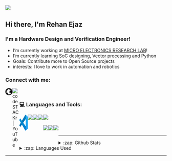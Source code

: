 ![](http://visitor-badge.glitch.me/badge?page_id=RehanEjaz.RehanEjaz)
## Hi there, I'm Rehan Ejaz 


### I'm a Hardware Design and Verification Engineer!

* I’m currently working at [MICRO ELECTRONICS RESEARCH LAB](https://www.merledupk.org)!
* I’m currently learning SoC designing, Vector processing and Python
* Goals: Contribute more to Open Source projects
* interests: I love to work in automation and robotics

### Connect with me:

[<img align="left" alt="codeSTACKr.com" width="22px" src="https://raw.githubusercontent.com/iconic/open-iconic/master/svg/globe.svg" />](https://github.com/RehanEjaz)
[<img align="left" alt="codeSTACKr | YouTube" width="22px" src="https://cdn.jsdelivr.net/npm/simple-icons@v3/icons/youtube.svg" />](https://www.youtube.com/c/WorldExplorers)

<br />

### 💻 Languages and Tools: 
  

<img align="left" height="50" alt="Visual Studio Code" width="26px" src="https://raw.githubusercontent.com/github/explore/80688e429a7d4ef2fca1e82350fe8e3517d3494d/topics/visual-studio-code/visual-studio-code.png" />
<img align="left" height="50" src="https://www.clipartmax.com/png/small/117-1179524_icon-arduino-arduino-logo.png">
<img align="left" height="50" src="https://www.clipartmax.com/png/small/240-2409409_c-programming-icon-c-programming-language-icon.png">
<img align="left" height="50" src="https://upload.wikimedia.org/wikipedia/en/e/ef/SystemVerilog_logo.png">
<a  href="https://www.linkedin.com/in/RehanEjaz/"><img height="50" src="https://github.com/stephenajulu/WaylonWalker/blob/main/icon/linkedin.png?raw=true"></a>
</p>
<img align="left" height="50" src="https://www.clipartmax.com/png/small/166-1666865_algoholic-a-coders-blog-matlab-icon-png.png">
<img align="left" height="50" src="https://www.clipartmax.com/png/middle/479-4795970_for-python-programming-language.png">
<img align="left" height="50" src="https://s3-eu-west-1.amazonaws.com/lmsfiles/files%2Fc%2Fa%2Fcadence_docebosaas_com%2Fwysiwyg_upload%2F1611273828372-Xcelium_Simulator_v19.03_Exam_600x600.png">

<br />



___

<details>
  <summary>:zap: Github Stats</summary>
  
<a href="https://github.com/RehanEjaz/github-readme-stats">
  <img align="center" src="https://github-readme-stats.vercel.app/api?username=RehanEjaz&show_icons=true&include_all_commits=true&hide_border=true" alt="Rehan's github stats" />
</a>
</details>

<details>
  <summary>:zap: Languages Used</summary>
<a href="https://github.com/RehanEjaz/github-readme-stats">
  <img align="center" src="https://github-readme-stats.vercel.app/api/top-langs/?username=RehanEjaz&layout=compact&hide_border=true" />
</a>
</details>




---
